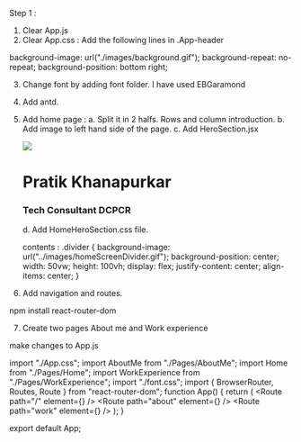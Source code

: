 Step 1 :

1. Clear App.js
2. Clear App.css :
   Add the following lines in .App-header

background-image: url("./images/background.gif");
background-repeat: no-repeat;
background-position: bottom right;

3. Change font by adding font folder. I have used EBGaramond

4. Add antd.

5. Add home page :
   a. Split it in 2 halfs. Rows and column introduction.
   b. Add image to left hand side of the page.
   c. Add HeroSection.jsx

   <div className="divider">
   <Card
   style={{
            width: "40vw",
            height: "40vh",
            }} >
   <img
   src="/me.jpeg"
   style={{ borderRadius: "200px", width: "10vw", height: "10vw" }}
   />
   <h1>Pratik Khanapurkar</h1>
   <h3>Tech Consultant DCPCR</h3>
   </Card>
   </div>

   d. Add HomeHeroSection.css file.

   contents :
   .divider {
   background-image: url("../images/homeScreenDivider.gif");
   background-position: center;
   width: 50vw;
   height: 100vh;
   display: flex;
   justify-content: center;
   align-items: center;
   }

6. Add navigation and routes.

npm install react-router-dom

7. Create two pages About me and Work experience

make changes to App.js

import "./App.css";
import AboutMe from "./Pages/AboutMe";
import Home from "./Pages/Home";
import WorkExperience from "./Pages/WorkExperience";
import "./font.css";
import { BrowserRouter, Routes, Route } from "react-router-dom";
function App() {
return (
<BrowserRouter>
<Routes>
<Route path="/" element={<Home />} />
<Route path="about" element={<AboutMe />} />
<Route path="work" element={<WorkExperience />} />
</Routes>
</BrowserRouter>
);
}

export default App;
